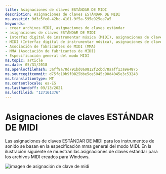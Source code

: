 ```yaml
---
title: Asignaciones de claves ESTÁNDAR DE MIDI
description: Asignaciones de claves ESTÁNDAR DE MIDI
ms.assetid: 9d3c5fe0-42bc-4101-9f5a-595e925ee7a5
keywords:
- crear archivos MIDI, asignaciones de claves estándar
- asignaciones de claves ESTÁNDAR DE MIDI
- Interfaz digital de instrumentar música (MIDI), asignaciones de claves estándar
- MIDI (Interfaz digital de instrumentar música), asignaciones de claves estándar
- Asociación de fabricantes de MIDI (MMA)
- MMA (Asociación de fabricantes de MIDI)
- Especificación general del modo MIDI
ms.topic: article
ms.date: 05/31/2018
ms.openlocfilehash: 3aff9a70d791bd0a0812f2cbd78aaff13a9e4875
ms.sourcegitcommit: d75fc10b9f0825bbe5ce5045c90d4045e3c53243
ms.translationtype: MT
ms.contentlocale: es-ES
ms.lasthandoff: 09/13/2021
ms.locfileid: "127161376"
---
```

# <a name="standard-midi-key-assignments"></a>Asignaciones de claves ESTÁNDAR DE MIDI

Las asignaciones de claves ESTÁNDAR DE MIDI para los instrumentos de sonido se basan en la especificación mma general del modo MIDI. En la ilustración siguiente se muestran las asignaciones de claves estándar para los archivos MIDI creados para Windows.

![imagen de asignación de clave de midi](images/pian-a01.gif)

 

 




